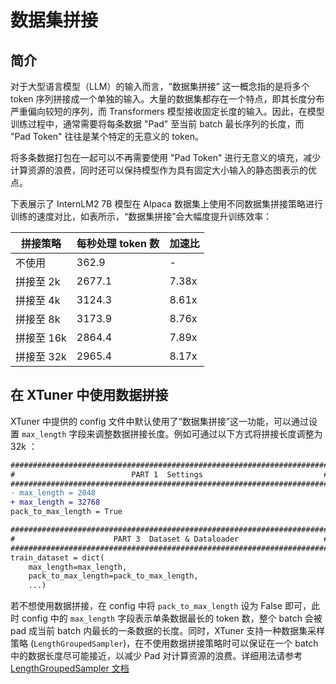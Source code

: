 # 数据集拼接

## 简介

对于大型语言模型（LLM）的输入而言，“数据集拼接” 这一概念指的是将多个 token 序列拼接成一个单独的输入。大量的数据集都存在一个特点，即其长度分布严重偏向较短的序列，而 Transformers 模型接收固定长度的输入。因此，在模型训练过程中，通常需要将每条数据 "Pad" 至当前 batch 最长序列的长度，而 "Pad Token" 往往是某个特定的无意义的 token。

将多条数据打包在一起可以不再需要使用 "Pad Token" 进行无意义的填充，减少计算资源的浪费，同时还可以保持模型作为具有固定大小输入的静态图表示的优点。

下表展示了 InternLM2 7B 模型在 Alpaca 数据集上使用不同数据集拼接策略进行训练的速度对比，如表所示，“数据集拼接”会大幅度提升训练效率：

| 拼接策略   | 每秒处理 token 数 | 加速比 |
| ---------- | ----------------- | ------ |
| 不使用     | 362.9             | -      |
| 拼接至 2k  | 2677.1            | 7.38x  |
| 拼接至 4k  | 3124.3            | 8.61x  |
| 拼接至 8k  | 3173.9            | 8.76x  |
| 拼接至 16k | 2864.4            | 7.89x  |
| 拼接至 32k | 2965.4            | 8.17x  |

## 在 XTuner 中使用数据拼接

XTuner 中提供的 config 文件中默认使用了“数据集拼接”这一功能，可以通过设置 `max_length` 字段来调整数据拼接长度。例如可通过以下方式将拼接长度调整为 32k ：

```diff
#######################################################################
#                          PART 1  Settings                           #
#######################################################################
- max_length = 2048
+ max_length = 32768
pack_to_max_length = True

#######################################################################
#                      PART 3  Dataset & Dataloader                   #
#######################################################################
train_dataset = dict(
    max_length=max_length,
    pack_to_max_length=pack_to_max_length,
    ...)
```

若不想使用数据拼接，在 config 中将 `pack_to_max_length` 设为 False 即可，此时 config 中的 `max_length` 字段表示单条数据最长的 token 数，整个 batch 会被 pad 成当前 batch 内最长的一条数据的长度。同时，XTuner 支持一种数据集采样策略 (`LengthGroupedSampler`)，在不使用数据拼接策略时可以保证在一个 batch 中的数据长度尽可能接近，以减少 Pad 对计算资源的浪费。详细用法请参考 [LengthGroupedSampler 文档](../training/length_grouped_sampler.md)
